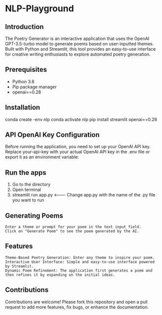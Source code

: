 # NLP-Playground

## Introduction
The Poetry Generator is an interactive application that uses the OpenAI GPT-3.5-turbo model to generate poems based on user-inputted themes. Built with Python and Streamlit, this tool provides an easy-to-use interface for creative writing enthusiasts to explore automated poetry generation.

## Prerequisites
- Python 3.8
- Pip package manager
- openai==0.28

## Installation
conda create -env nlp
conda activate nlp
pip install streamlit openai==0.28

## API OpenAI Key Configuration
Before running the application, you need to set up your OpenAI API key. Replace your-api-key with your actual OpenAI API key in the .env file or export it as an environment variable:

## Run the apps
1. Go to the directory
2. Open terminal
3. streamlit run app.py <--- Change app.py with the name of the .py file you want to run

## Generating Poems

    Enter a theme or prompt for your poem in the text input field.
    Click on "Generate Poem" to see the poem generated by the AI.

## Features

    Theme-Based Poetry Generation: Enter any theme to inspire your poem.
    Interactive User Interface: Simple and easy-to-use interface powered by Streamlit.
    Dynamic Poem Refinement: The application first generates a poem and then refines it by expanding on the initial ideas.

## Contributions
Contributions are welcome! Please fork this repository and open a pull request to add more features, fix bugs, or enhance the documentation.
